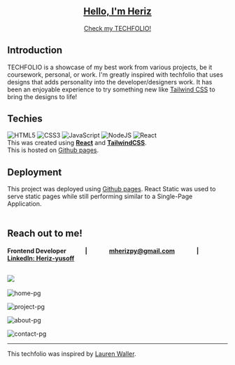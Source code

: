 
<div align="center">
  <a href="https://www.ionos.com/hosting/deploy-now"><h2>Hello, I'm Heriz</h2></a>
  <p align="center"><a href='https://novemforxuz.github.io/heriz-yusoff/'>Check my TECHFOLIO!</a></p>
</div>

## Introduction
TECHFOLIO is a showcase of my best work from various projects, be it coursework, personal, or work.
I'm greatly inspired with techfolio that uses designs that adds personality into the developer/designers work. It has been an enjoyable experience to try something new like <a href="https://tailwindcss.com/">Tailwind CSS</a> to bring the designs to life! 

<div align="left">
<h2>Techies</h2>

![HTML5](https://img.shields.io/badge/html5-%23E34F26.svg?style=for-the-badge&logo=html5&logoColor=white) ![CSS3](https://img.shields.io/badge/css3-%231572B6.svg?style=for-the-badge&logo=css3&logoColor=white) ![JavaScript](https://img.shields.io/badge/javascript-%23323330.svg?style=for-the-badge&logo=javascript&logoColor=%23F7DF1E) ![NodeJS](https://img.shields.io/badge/node.js-6DA55F?style=for-the-badge&logo=node.js&logoColor=white) ![React](https://img.shields.io/badge/react-%2320232a.svg?style=for-the-badge&logo=react&logoColor=%2361DAFB)
<br>
This was created using <strong><a href="https://reactjs.org/">React</a></strong> and 
<strong><a href="https://tailwindcss.com/">TailwindCSS</a></strong>.<br>
This is hosted on <a href='https://pages.github.com/'>Github pages</a>.
</div>

## Deployment
This project was deployed using <a href='https://pages.github.com/'>Github pages</a>. React Static was used to serve static pages while still performing similar to a Single-Page Application.
<br><br>

## Reach out to me!
#### Frontend Developer &nbsp; &nbsp; &nbsp; &nbsp; &nbsp; &nbsp; | &nbsp; &nbsp; &nbsp; &nbsp; &nbsp; &nbsp; &nbsp; mherizpy@gmail.com &nbsp; &nbsp; &nbsp; &nbsp; &nbsp; &nbsp; &nbsp; | &nbsp; &nbsp; &nbsp; &nbsp; &nbsp; &nbsp; &nbsp;  [LinkedIn: Heriz-yusoff](https://www.linkedin.com/in/heriz-yusoff/)


<!--
| <div style="display: inline-block;width:500px"> &nbsp; &nbsp; &nbsp; &nbsp;  &nbsp; &nbsp;  Frontend-developer &nbsp; &nbsp; &nbsp; &nbsp; &nbsp; &nbsp; </div> | &nbsp; &nbsp; &nbsp; &nbsp; &nbsp; &nbsp; &nbsp; mherizpy@gmail.com &nbsp; &nbsp; &nbsp; &nbsp; &nbsp; &nbsp; &nbsp; | &nbsp; &nbsp; &nbsp; &nbsp; &nbsp; &nbsp; &nbsp;  [LI](https://www.linkedin.com/in/heriz-yusoff/) &nbsp; &nbsp; &nbsp; &nbsp; &nbsp; &nbsp; [GH](https://github.com/NovemForxuz) &nbsp; &nbsp; &nbsp; &nbsp; &nbsp; &nbsp; &nbsp; 
| --------------------------------------- | ------------------------------------- | ------------------------------------- |
<br>
-->

## [![](https://visitcount.itsvg.in/api?id=novemforxuz&label=Techfolio%20Views&color=7&icon=5&pretty=false)](https://visitcount.itsvg.in)

![home-pg](https://user-images.githubusercontent.com/30825204/211875974-7cde4a5a-d0b5-4414-a433-8b92e02cb33f.png)

![project-pg](https://user-images.githubusercontent.com/30825204/211877949-b8f94fd8-a8d9-4461-bf3a-c497f6f792df.png)

![about-pg](https://user-images.githubusercontent.com/30825204/211877937-4c77356b-a618-4b0d-a557-053a8ca2031b.png)

![contact-pg](https://user-images.githubusercontent.com/30825204/211877101-120e739c-43f5-4919-aa1f-b8011d45d063.png)


---
This techfolio was inspired by [Lauren Waller](https://www.lauren-waller.com).


<!-- Proudly created with GPRM ( https://gprm.itsvg.in ) -->
